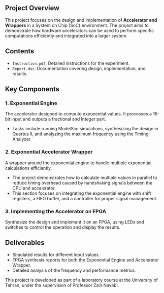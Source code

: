 ## Project Overview

This project focuses on the design and implementation of **Accelerator and Wrappers** in a System on Chip (SoC) environment. The project aims to demonstrate how hardware accelerators can be used to perform specific computations efficiently and integrated into a larger system.

## Contents

- `Instruction.pdf`: Detailed instructions for the experiment.
- `Report.doc`: Documentation covering design, implementation, and results.

## Key Components

### 1. Exponential Engine
The accelerator designed to compute exponential values. It processes a 16-bit input and outputs a fractional and integer part.
   - Tasks include running ModelSim simulations, synthesizing the design in Quartus II, and analyzing the maximum frequency using the Timing Analyzer.

### 2. Exponential Accelerator Wrapper
A wrapper around the exponential engine to handle multiple exponential calculations efficiently.
   - The project demonstrates how to calculate multiple values in parallel to reduce timing overhead caused by handshaking signals between the CPU and accelerator.
   - This section focuses on integrating the exponential engine with shift registers, a FIFO buffer, and a controller for proper signal management.

### 3. Implementing the Accelerator on FPGA
Synthesize the design and implement it on an FPGA, using LEDs and switches to control the operation and display the results.

## Deliverables
- Simulated results for different input values.
- FPGA synthesis reports for both the Exponential Engine and Accelerator Wrapper.
- Detailed analysis of the frequency and performance metrics.

This project is developed as part of a laboratory course at the University of Tehran, under the supervision of Professor Zain Navabi.